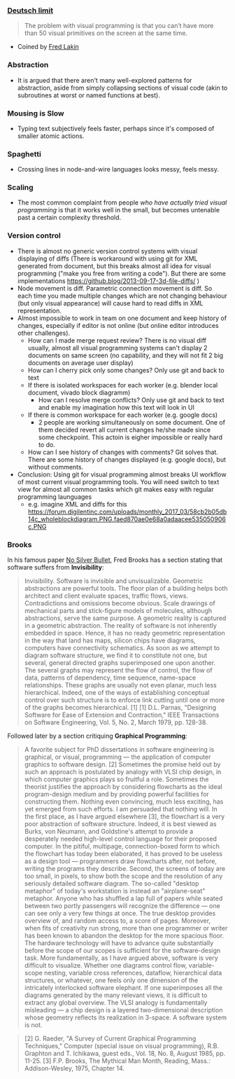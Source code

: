 ### [Deutsch limit](https://en.wikipedia.org/wiki/Deutsch_limit)
> The problem with visual programming is that you can’t have more than 50 visual primitives on the screen at the same time.

* Coined by [Fred Lakin](reflections.md#fred-lakin)

### Abstraction
* It is argued that there aren't many well-explored patterns for abstraction, aside from simply collapsing sections of visual code (akin to subroutines at worst or named functions at best).

### Mousing is Slow
* Typing text subjectively feels faster, perhaps since it's composed of smaller atomic actions.

### Spaghetti
* Crossing lines in node-and-wire languages looks messy, feels messy.

### Scaling
* The most common complaint from people _who have actually tried visual programming_ is that it works well in the small, but becomes untenable past a certain complexity threshold.

### Version control
* There is almost no generic version control systems with visual displaying of diffs (There is workaround with using git for XML generated from document, but this breaks almost all idea for visual programming ("make you free from writing a code"). But there are some implementations https://github.blog/2013-09-17-3d-file-diffs/ )
* Node movement is diff. Parametric connection movement is diff. So each time you made multiple changes which are not changing behaviour (but only visual appearance) will cause hard to read diffs in XML representation.
* Almost impossible to work in team on one document and keep history of changes, especially if editor is not online (but online editor introduces other challenges).
  * How can I made merge request review? There is no visual diff usually, almost all visual programming systems can't display 2 documents on same screen (no capability, and they will not fit 2 big documents on average user display)
  * How can I cherry pick only some changes? Only use git and back to text
  * If there is isolated workspaces for each worker (e.g. blender local document, vivado block diagramm)
    * How can I resolve merge conflicts? Only use git and back to text and enable my imagination how this text will look in UI
  * If there is common workspace for each worker (e.g. google docs)
    * 2 people are working simultaneously on some document. One of them decided revert all current changes he/she made since some checkpoint. This actoin is eigher impossible or really hard to do.
  * How can I see history of changes with comments? Git solves that. There are some history of changes displayed (e.g. google docs), but without comments.
* Conclusion: Using git for visual programming almost breaks UI workflow of most current visual programming tools. You will need switch to text view for almost all common tasks which git makes easy with regular programming launguages
  * e.g. imagine XML and diffs for this https://forum.digilentinc.com/uploads/monthly_2017_03/58cb2b05db14c_wholeblockdiagram.PNG.faed870ae0e68a0adaacee535050906c.PNG 

### Brooks
In his famous paper [No Silver Bullet](http://worrydream.com/refs/Brooks-NoSilverBullet.pdf), Fred Brooks has a section stating that software suffers from **Invisibility**:

> Invisibility. Software is invisible and unvisualizable. Geometric abstractions are powerful tools. The floor plan of a building helps both architect and client evaluate spaces, traffic flows, views. Contradictions and omissions become obvious. Scale drawings of mechanical parts and stick-figure models of molecules, although abstractions, serve the same purpose. A geometric reality is captured in a geometric abstraction.
> The reality of software is not inherently embedded in space. Hence, it has no ready geometric representation in the way that land has maps, silicon chips have diagrams, computers have connectivity schematics. As soon as we attempt to diagram software structure, we find it to constitute not one, but several, general directed graphs superimposed one upon another. The several graphs may represent the flow of control, the flow of data, patterns of dependency, time sequence, name-space relationships. These graphs are usually not even planar, much less hierarchical. Indeed, one of the ways of establishing conceptual control over such structure is to enforce link cutting until one or more of the graphs becomes hierarchical. [1]
> [1] D.L. Parnas, "Designing Software for Ease of Extension and Contraction," IEEE Transactions on Software Engineering, Vol. 5, No. 2, March 1979, pp. 128-38.

Followed later by a section critiquing **Graphical Programming**:

> A favorite subject for PhD dissertations in software engineering is graphical, or visual, programming — the application of computer graphics to software design. [2] Sometimes the promise held out by such an approach is postulated by analogy with VLSI chip design, in which computer graphics plays so fruitful a role. Sometimes the theorist justifies the approach by considering flowcharts as the ideal program-design medium and by providing powerful facilities for constructing them.
> Nothing even convincing, much less exciting, has yet emerged from such efforts. I am persuaded that nothing will.
> In the first place, as I have argued elsewhere [3], the flowchart is a very poor abstraction of software structure. Indeed, it is best viewed as Burks, von Neumann, and Goldstine's attempt to provide a desperately needed high-level control language for their proposed computer. In the pitiful, multipage, connection-boxed form to which the flowchart has today been elaborated, it has proved to be useless as a design tool — programmers draw flowcharts after, not before, writing the programs they describe.
> Second, the screens of today are too small, in pixels, to show both the scope and the resolution of any seriously detailed software diagram. The so-called "desktop metaphor" of today's workstation is instead an "airplane-seat" metaphor. Anyone who has shuffled a lap full of papers while seated between two portly passengers will recognize the difference — one can see only a very few things at once. The true desktop provides overview of, and random access to, a score of pages. Moreover, when fits of creativity run strong, more than one programmer or writer has been known to abandon the desktop for the more spacious floor. The hardware technology will have to advance quite substantially before the scope of our scopes is sufficient for the software-design task.
> More fundamentally, as I have argued above, software is very difficult to visualize. Whether one diagrams control flow, variable-scope nesting, variable cross references, dataflow, hierarchical data structures, or whatever, one feels only one dimension of the intricately interlocked software elephant. If one superimposes all the diagrams generated by the many relevant views, it is difficult to extract any global overview. The VLSI analogy is fundamentally misleading — a chip design is a layered two-dimensional description whose geometry reflects its realization in 3-space. A software system is not.

> [2] G. Raeder, "A Survey of Current Graphical Programming Techniques," Computer (special issue on visual programming), R.B. Graphton and T. Ichikawa, guest eds., Vol. 18, No. 8, August 1985, pp. 11-25.
> [3] F.P. Brooks, The Mythical Man Month, Reading, Mass.: Addison-Wesley, 1975, Chapter 14.

